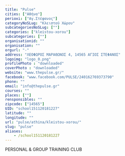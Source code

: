 ```yaml
---
title: "Pulse"
cities: ["Αθήνα"]
perioxi: ["Αγ.Στέφανος"]
categoryNoSLug: "Κλειστού Χώρου"
subcategoriesNoSLug: [""]
categories: ["kleistou-xorou"]
subcategories: [""]
organisationid: ""
organisation: ""
orgurl: "-"
address: "ΛΕΟΦΩΡΟΣ ΜΑΡΑΘΩΝΟΣ 4, 14565 AΓΙΟΣ ΣΤΕΦΑΝΟΣ"
logoimg: "logo_0.png"
profilePhoto : "downloaded"
coverPhoto : "downloaded"
website: "www.thepulse.gr/"
facebook: "www.facebook.com/PULSE/240162769373790"
phone: ""
email: "info@thepulse.gr"
courses: ""
places: [""]
rensponsibles: ""
zipcode: ["14565"]
UID: "school151120181227"
latitude: ""
longitude: ""
url: "pulse/athina/kleistou-xorou/"
slug: "pulse"
aliases:
    - /school151120181227
---
```



PERSONAL &amp; GROUP TRAINING CLUB

